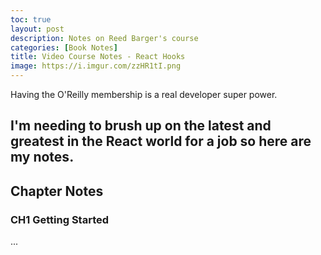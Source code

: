 ```yaml
---
toc: true
layout: post
description: Notes on Reed Barger's course
categories: [Book Notes]
title: Video Course Notes - React Hooks
image: https://i.imgur.com/zzHR1tI.png
---
```


Having the O'Reilly membership is a real developer super power.

I'm needing to brush up on the latest and greatest in the React world for a job so here are my notes.
---
## Chapter Notes

### CH1 Getting Started

...




